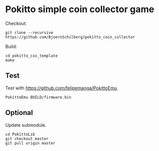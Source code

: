 # Pokitto simple coin collector game

Checkout:

```shell
git clone --recursive https://github.com/BjoernSchilberg/pokitto_coin_collector
```

Build:

```shell
cd pokitto_cxx_template
make
```

## Test

Test with <https://github.com/felipemanga/PokittoEmu>.

```shell
PokittoEmu BUILD/firmware.bin
```

## Optional

Update submodule.

```shell
cd PokittoLib
git checkout master
git pull origin master
```
